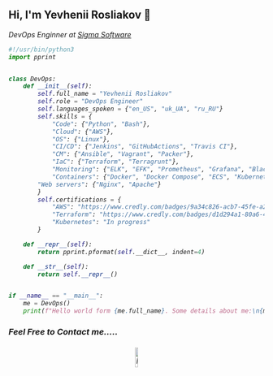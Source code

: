 ## Hi, I'm Yevhenii Rosliakov 👋

<p><em>DevOps Enginner at <a href="https://sigma.software/">Sigma Software</a></p>

```python
#!/usr/bin/python3
import pprint


class DevOps:
    def __init__(self):
        self.full_name = "Yevhenii Rosliakov"
        self.role = "DevOps Engineer"
        self.languages_spoken = {"en_US", "uk_UA", "ru_RU"}
        self.skills = {
            "Code": {"Python", "Bash"},
            "Cloud": {"AWS"},
            "OS": {"Linux"},
            "CI/CD": {"Jenkins", "GitHubActions", "Travis CI"},
            "CM": {"Ansible", "Vagrant", "Packer"},
            "IaC": {"Terraform", "Terragrunt"},
            "Monitoring": {"ELK", "EFK", "Prometheus", "Grafana", "Blackbox", "Amazon CloudWatch"},
            "Containers": {"Docker", "Docker Compose", "ECS", "Kubernetes", "Helm"},
	    "Web servers": {"Nginx", "Apache"}
        }
        self.certifications = {
            "AWS": "https://www.credly.com/badges/9a34c826-acb7-45fe-a232-ca980e3781aa",
            "Terraform": "https://www.credly.com/badges/d1d294a1-80a6-4946-ab7c-4ace8bfb58e5",
            "Kubernetes": "In progress"
        }

    def __repr__(self):
        return pprint.pformat(self.__dict__, indent=4)

    def __str__(self):
        return self.__repr__()


if __name__ == "__main__":
    me = DevOps()
    print(f"Hello world form {me.full_name}. Some details about me:\n{me}")

```

### Feel Free to Contact me.....
<p align="center">
	<a href="https://www.linkedin.com/in/eugene-roslyakov-a64a92151"><img alt="linkedin" width="10%" style="padding:5px" src="https://img.icons8.com/clouds/100/000000/linkedin.png"/></a>
</p>
